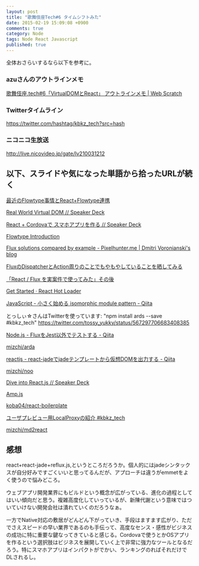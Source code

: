 ```yaml
---
layout: post
title: "歌舞伎座Tech#6 タイムシフトみた"
date: 2015-02-19 15:09:08 +0900
comments: true
category: Node
tags: Node React Javascript
published: true
---
```


全体おさらいするなら以下を参考に。

### azuさんのアウトラインメモ

[歌舞伎座.tech#6「VirtualDOMとReact」 アウトラインメモ | Web Scratch](http://efcl.info/2015/02/16/kbkz_tech/)

### Twitterタイムライン

<https://twitter.com/hashtag/kbkz_tech?src=hash>

### ニコニコ生放送

<http://live.nicovideo.jp/gate/lv210031212>


## 以下、スライドや気になった単語から拾ったURLが続く


[最近のFlowtype事情とReact+Flowtype連携](https://gist.github.com/teppeis/a48558a71a98d6bee6c9)

[Real World Virtual DOM // Speaker Deck](https://speakerdeck.com/mizchi/real-world-virtual-dom)

[React + Cordovaで スマホアプリを作る // Speaker Deck](https://speakerdeck.com/masuidrive/react-plus-cordovade-sumahoapuriwozuo-ru)

[Flowtype Introduction](http://www.slideshare.net/teppeis/flowtype-introduction)

[Flux solutions compared by example - Pixelhunter.me | Dmitri Voronianski's blog](http://pixelhunter.me/post/110248593059/flux-solutions-compared-by-example)

[FluxのDispatcherとAction周りのことでもやもやしていることを晒してみる](http://www.slideshare.net/YutaShimakawa/fluxdispatcheraction)

[「React / Flux を実案件で使ってみた」その後](http://twada.herokuapp.com/presentations/react_kbkz_tech/react_kbkz_tech.html#2)

[Get Started · React Hot Loader](http://gaearon.github.io/react-hot-loader/getstarted/)

[JavaScript - 小さく始める isomorphic module pattern - Qiita](http://qiita.com/Jxck_/items/14bbb49d1fd657f03343)

とっしぃ☆さんはTwitterを使っています: "npm install ards --save #kbkz_tech" https://twitter.com/tossy_yukky/status/567297706683408385

[Node.js - FluxをJest以外でテストする - Qiita](http://qiita.com/Misumi_Rize/items/f9f873e17603fffafa78)

[mizchi/arda](https://github.com/mizchi/arda)

[reactjs - react-jadeでjadeテンプレートから仮想DOMを出力する - Qiita](http://qiita.com/mizchi/items/4e17b54cd9cc70d747cc)

[mizchi/noo](https://github.com/mizchi/noo)

[Dive into React.js // Speaker Deck](https://speakerdeck.com/koba04/dive-into-react-dot-js)

[Amp.js](http://amp.ampersandjs.com/)

[koba04/react-boilerplate](https://github.com/koba04/react-boilerplate)

[ユーザプレビュー用LocalProxyの紹介 #kbkz_tech](http://0-9.sakura.ne.jp/pub/kbkz_tech/plumber.html)

[mizchi/md2react](https://github.com/mizchi/md2react)

## 感想

react+react-jade+reflux.js,というところだろうか。個人的にはjadeシンタックスが自分好みですごくいいと思ってるんだが、アプローチは違うがemmetをよく使うので悩みどころ。

ウェブアプリ開発業界にもビルドという概念が広がっている、進化の過程としてはいい傾向だと思う。複雑高度化していっているが、新陳代謝という意味ではついていけない開発会社は潰れていくのだろうなぁ。

一方でNative対応の敷居がどんどん下がっていき、手段はますます広がり、ただでさえスピードの早い業界であるのも手伝って、高度なセンス・感性がビジネスの成功に特に重要な鍵なってきていると感じる。Cordovaで使うとかOSアプリを作るという選択肢はビジネスを展開していく上で非常に強力なツールとなるだろう。特にスマホアプリはインパクトがでかい、ランキングのればそれだけでDLされるし。



